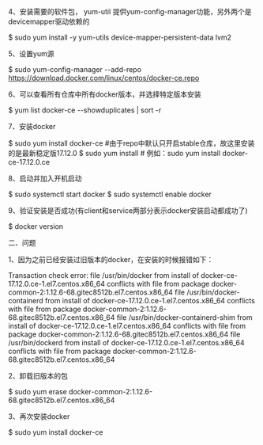 4、安装需要的软件包， yum-util 提供yum-config-manager功能，另外两个是devicemapper驱动依赖的

$ sudo yum install -y yum-utils device-mapper-persistent-data lvm2

5、设置yum源

$ sudo yum-config-manager --add-repo https://download.docker.com/linux/centos/docker-ce.repo

6、可以查看所有仓库中所有docker版本，并选择特定版本安装

$ yum list docker-ce --showduplicates | sort -r

7、安装docker

$ sudo yum install docker-ce  #由于repo中默认只开启stable仓库，故这里安装的是最新稳定版17.12.0
$ sudo yum install <FQPN>  # 例如：sudo yum install docker-ce-17.12.0.ce

8、启动并加入开机启动

$ sudo systemctl start docker
$ sudo systemctl enable docker

9、验证安装是否成功(有client和service两部分表示docker安装启动都成功了)

$ docker version

二、问题

1、因为之前已经安装过旧版本的docker，在安装的时候报错如下：

Transaction check error:
  file /usr/bin/docker from install of docker-ce-17.12.0.ce-1.el7.centos.x86_64 conflicts with file from package docker-common-2:1.12.6-68.gitec8512b.el7.centos.x86_64
  file /usr/bin/docker-containerd from install of docker-ce-17.12.0.ce-1.el7.centos.x86_64 conflicts with file from package docker-common-2:1.12.6-68.gitec8512b.el7.centos.x86_64
  file /usr/bin/docker-containerd-shim from install of docker-ce-17.12.0.ce-1.el7.centos.x86_64 conflicts with file from package docker-common-2:1.12.6-68.gitec8512b.el7.centos.x86_64
  file /usr/bin/dockerd from install of docker-ce-17.12.0.ce-1.el7.centos.x86_64 conflicts with file from package docker-common-2:1.12.6-68.gitec8512b.el7.centos.x86_64

2、卸载旧版本的包

$ sudo yum erase docker-common-2:1.12.6-68.gitec8512b.el7.centos.x86_64

3、再次安装docker

$ sudo yum install docker-ce

